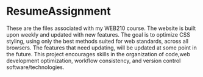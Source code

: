 # ResumeAssignment
These are the files associated with my WEB210 course. The website is built upon weekly and updated with new features. 
The goal is to optimize CSS styling, using only the best methods suited for web standards, across all browsers. 
The features that need updating, will be updated at some point in the future. 
This project encourages skills in the organization of code,web development optimization, workflow consistency, and version control software/technologies. 
